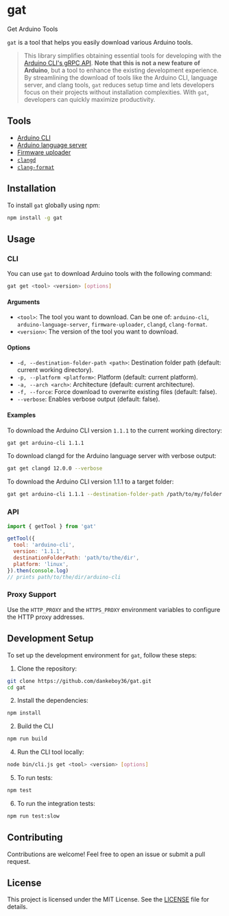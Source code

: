 # gat

Get Arduino Tools

`gat` is a tool that helps you easily download various Arduino tools.

> This library simplifies obtaining essential tools for developing with the [Arduino CLI's gRPC API](https://arduino.github.io/arduino-cli/latest/rpc/commands/). **Note that this is not a new feature of Arduino**, but a tool to enhance the existing development experience. By streamlining the download of tools like the Arduino CLI, language server, and clang tools, `gat` reduces setup time and lets developers focus on their projects without installation complexities. With `gat`, developers can quickly maximize productivity.

## Tools

- [Arduino CLI](https://github.com/arduino/arduino-cli)
- [Arduino language server](https://github.com/arduino/arduino-language-server)
- [Firmware uploader](https://github.com/arduino/arduino-fwuploader)
- [`clangd`](https://github.com/arduino/clang-static-binaries)
- [`clang-format`](https://github.com/arduino/clang-static-binaries)

## Installation

To install `gat` globally using npm:

```bash
npm install -g gat
```

## Usage

### CLI

You can use `gat` to download Arduino tools with the following command:

```bash
gat get <tool> <version> [options]
```

#### Arguments

- `<tool>`: The tool you want to download. Can be one of: `arduino-cli`, `arduino-language-server`, `firmware-uploader`, `clangd`, `clang-format`.
- `<version>`: The version of the tool you want to download.

#### Options

- `-d, --destination-folder-path <path>`: Destination folder path (default: current working directory).
- `-p, --platform <platform>`: Platform (default: current platform).
- `-a, --arch <arch>`: Architecture (default: current architecture).
- `-f, --force`: Force download to overwrite existing files (default: false).
- `--verbose`: Enables verbose output (default: false).

#### Examples

To download the Arduino CLI version `1.1.1` to the current working directory:

```bash
gat get arduino-cli 1.1.1
```

To download clangd for the Arduino language server with verbose output:

```bash
gat get clangd 12.0.0 --verbose
```

To download the Arduino CLI version 1.1.1 to a target folder:

```bash
gat get arduino-cli 1.1.1 --destination-folder-path /path/to/my/folder
```

### API

```js
import { getTool } from 'gat'

getTool({
  tool: 'arduino-cli',
  version: '1.1.1',
  destinationFolderPath: 'path/to/the/dir',
  platform: 'linux',
}).then(console.log)
// prints path/to/the/dir/arduino-cli
```

### Proxy Support

Use the `HTTP_PROXY` and the `HTTPS_PROXY` environment variables to configure the HTTP proxy addresses.

## Development Setup

To set up the development environment for `gat`, follow these steps:

1. Clone the repository:

```bash
git clone https://github.com/dankeboy36/gat.git
cd gat
```

2. Install the dependencies:

```bash
npm install
```

2. Build the CLI

```bash
npm run build
```

4. Run the CLI tool locally:

```bash
node bin/cli.js get <tool> <version> [options]
```

5. To run tests:

```bash
npm test
```

6. To run the integration tests:

```bash
npm run test:slow
```

## Contributing

Contributions are welcome! Feel free to open an issue or submit a pull request.

## License

This project is licensed under the MIT License. See the [LICENSE](LICENSE) file for details.
